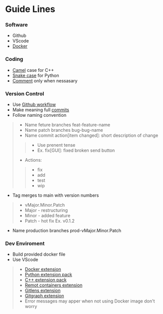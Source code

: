 # Guide Lines
### Software
- Github
- VScode
- [Docker](https://www.youtube.com/watch?v=5RQbdMn04Oc)
### Coding
- [Camel](https://www.youtube.com/watch?v=vWfR0QrV4cY) case for C++
- [Snake case](https://www.youtube.com/watch?v=vWfR0QrV4cY) for Python
- [Comment](https://www.youtube.com/watch?v=ZpFwlwt7PNo) only when nessasary
### Version Control
- Use [Github workflow](https://www.youtube.com/watch?v=gW6dFpTMk8s)
- Make meaning full [commits]()
- Follow naming convention
> - Name feture branches feat-feature-name
> - Name patch branches bug-bug-name
> - Name commit action[item changed]: short description of change
>> - Use prenent tense
>> - Ex. fix[GUI]: fixed broken send button
> - Actions:
>> - fix
>> - add
>> - test
>> - wip
- Tag merges to main with version numbers 
> - vMajor.Minor.Patch
> - Major - restructuring
> - Minor - added feature
> - Patch - hot fix
> Ex. v0.1.2
- Name production branches prod-vMajor.Minor.Patch
### Dev Enviroment
- Build provided docker file
- Use VScode
> - [Docker extension](https://marketplace.visualstudio.com/items?itemName=ms-azuretools.vscode-docker)
> - [Python extension pack](https://marketplace.visualstudio.com/items?itemName=LeoJhonSong.python-extension-pack)
> - [C++ extension pack](https://marketplace.visualstudio.com/items?itemName=franneck94.vscode-c-cpp-dev-extension-pack)
> - [Remot containers extension](https://marketplace.visualstudio.com/items?itemName=ms-vscode-remote.remote-containers)
> - [Gitlens extension](https://marketplace.visualstudio.com/items?itemName=eamodio.gitlens)
> - [Gitgraph extension](https://marketplace.visualstudio.com/items?itemName=mhutchie.git-graph)
> - Error messages may apper when not using Docker image don't worry
